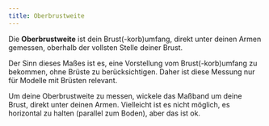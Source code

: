 ```yaml
---
title: Oberbrustweite
---
```


Die **Oberbrustweite** ist dein Brust(-korb)umfang, direkt unter deinen Armen gemessen, oberhalb der vollsten Stelle deiner Brust.

Der Sinn dieses Maßes ist es, eine Vorstellung vom Brust(-korb)umfang zu bekommen, ohne Brüste zu berücksichtigen. Daher ist diese Messung nur für Modelle mit Brüsten relevant.

Um deine Oberbrustweite zu messen, wickele das Maßband um deine Brust, direkt unter deinen Armen. Vielleicht ist es nicht möglich, es horizontal zu halten (parallel zum Boden), aber das ist ok.
